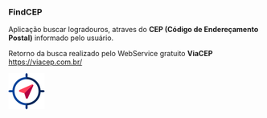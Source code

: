 ### FindCEP

Aplicação buscar logradouros, atraves do **CEP (Código de Endereçamento Postal)** informado pelo usuário.

Retorno da busca realizado pelo WebService gratuito **ViaCEP** https://viacep.com.br/

![GitHub Logo](https://github.com/Bxstars/FindCEP/blob/master/FindCEP.Android/Resources/drawable-hdpi/icon.png)
